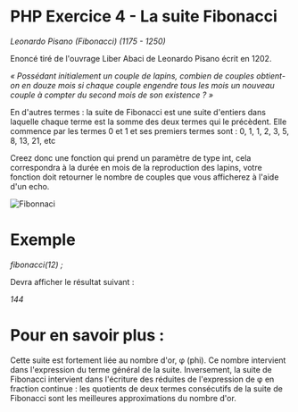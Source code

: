 # PHP Exercice 4 - La suite Fibonacci

_Leonardo Pisano (Fibonacci) (1175 - 1250)_

Enoncé tiré de l'ouvrage Liber Abaci de Leonardo Pisano écrit en 1202.

_« Possédant initialement un couple de lapins, combien de couples obtient-on en douze mois si chaque couple engendre tous les mois un nouveau couple à compter du second mois de son existence ? »_

En d'autres termes : la suite de Fibonacci est une suite d'entiers dans laquelle chaque terme est la somme des deux termes qui le précèdent. Elle commence par les termes 0 et 1 et ses premiers termes sont : 0, 1, 1, 2, 3, 5, 8, 13, 21, etc

Creez donc une fonction qui prend un paramètre de type int, cela correspondra à la durée en mois de la reproduction des lapins, votre fonction doit retourner le nombre de couples que vous afficherez à l'aide d'un echo.

![Fibonnaci](https://upload.wikimedia.org/wikipedia/commons/thumb/7/7a/FibonacciRabbit.svg/620px-FibonacciRabbit.svg.png)

# Exemple

_fibonacci(12) ;_

Devra afficher le résultat suivant :

_144_

# Pour en savoir plus :

Cette suite est fortement liée au nombre d'or, φ (phi). Ce nombre intervient dans l'expression du terme général de la suite. Inversement, la suite de Fibonacci intervient dans l'écriture des réduites de l'expression de φ en fraction continue : les quotients de deux termes consécutifs de la suite de Fibonacci sont les meilleures approximations du nombre d'or.
